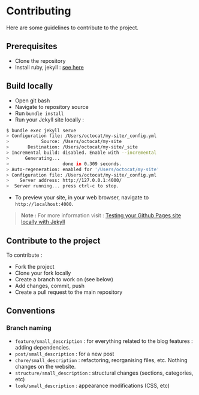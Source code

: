 # Contributing

Here are some guidelines to contribute to the project.

## Prerequisites

- Clone the repository
- Install ruby, jekyll : [see here](https://jekyllrb.com/docs/installation/)


## Build locally

- Open git bash
- Navigate to repository source
- Run `bundle install`
- Run your Jekyll site locally :

```sh
$ bundle exec jekyll serve
> Configuration file: /Users/octocat/my-site/_config.yml
>            Source: /Users/octocat/my-site
>       Destination: /Users/octocat/my-site/_site
> Incremental build: disabled. Enable with --incremental
>      Generating...
>                    done in 0.309 seconds.
> Auto-regeneration: enabled for '/Users/octocat/my-site'
> Configuration file: /Users/octocat/my-site/_config.yml
>    Server address: http://127.0.0.1:4000/
>  Server running... press ctrl-c to stop.
```

- To preview your site, in your web browser, navigate to `http://localhost:4000`.

> **Note :** For more information visit : [Testing your Github Pages site locally with Jekyll](https://docs.github.com/en/pages/setting-up-a-github-pages-site-with-jekyll/testing-your-github-pages-site-locally-with-jekyll)


## Contribute to the project

To contribute :
- Fork the project
- Clone your fork locally
- Create a branch to work on (see below)
- Add changes, commit, push
- Create a pull request to the main repository


## Conventions

### Branch naming

- `feature/small_description` : for everything related to the blog features : adding dependencies.
- `post/small_description` : for a new post
- `chore/small_description` : refactoring, reorganising files, etc. Nothing changes on the website.
- `structure/small_description` : structural changes (sections, categories, etc)
- `look/small_description` : appearance modifications (CSS, etc)
